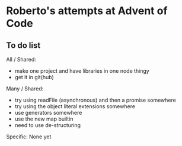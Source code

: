 Roberto's attempts at Advent of Code
===

To do list
---

All / Shared:
- make one project and have libraries in one node thingy
- get it in git(hub)

Many / Shared:
- try using readFile (asynchronous) and then a promise somewhere
- try using the object literal extensions somewhere
- use generators somewhere
- use the new map builtin
- need to use de-structuring

Specific:
None yet
